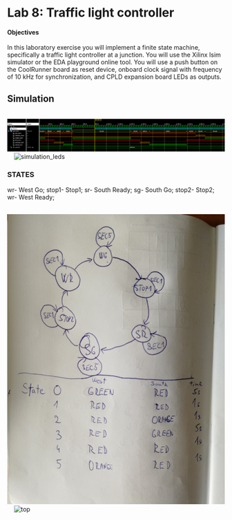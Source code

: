 # Lab 8: Traffic light controller

#### Objectives

In this laboratory exercise you will implement a finite state machine, specifically a traffic light controller at a junction. You will use the Xilinx Isim simulator or the EDA playground online tool. You will use a push button on the CoolRunner board as reset device, onboard clock signal with frequency of 10&nbsp;kHz for synchronization, and CPLD expansion board LEDs as outputs.

## Simulation

&nbsp;
    ![simulation_traffic_lights](../../Images/traffic_lights.png)
    &nbsp;
&nbsp;
    ![simulation_leds](../../Images/...)
    &nbsp;
    
    
### STATES
wr- West Go;
stop1- Stop1;
sr- South Ready;
sg- South Go;
stop2- Stop2;
wr- West Ready;

&nbsp;
    ![states](../../Images/states.jpg)
    &nbsp;
&nbsp;
    ![top](../../Images/)
    &nbsp;    
